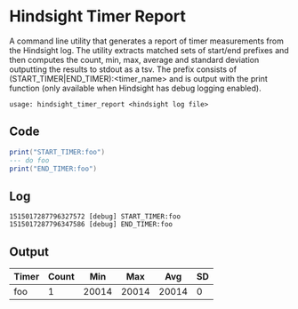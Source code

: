 # Hindsight Timer Report

A command line utility that generates a report of timer measurements from the
Hindsight log. The utility extracts matched sets of start/end prefixes and then
computes the count, min, max, average and standard deviation outputting the
results to stdout as a tsv. The prefix consists of
(START_TIMER|END_TIMER):<timer_name> and is output with the print function
(only available when Hindsight has debug logging enabled).

```
usage: hindsight_timer_report <hindsight log file>
```

## Code
```lua
print("START_TIMER:foo")
--- do foo
print("END_TIMER:foo")
```

## Log
```
1515017287796327572 [debug] START_TIMER:foo
1515017287796347586 [debug] END_TIMER:foo
````

## Output
| Timer | Count | Min | Max | Avg | SD
|---|---|---|---|---|---
foo | 1 | 20014 | 20014 | 20014 | 0
